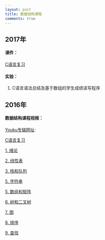 ```yaml
---
layout: post
title: 数据结构课程
comments: true
---
```


## 2017年

#### 课件：

[C语言复习](http://hwdong.com/ds/C.pdf)

#### 实验：

1. C语言语法总结及基于数组的学生成绩读写程序


## 2016年 

#### 数据结构课程视频：

[Youku专辑网址](http://www.youku.com/playlist_show/id_26457128.html?sf=10100):

[C语言复习](http://v.youku.com/v_show/id_XMTQzNzEzMDkyMA==.html?f=26457128)

[1. 绪论](http://v.youku.com/v_show/id_XMTQzMTM1Nzc2MA==.html?f=26457128)

[2. 线性表](http://v.youku.com/v_show/id_XMTQ0NDM1NTQyOA==.html?f=26457128)

[3. 栈和队列](http://v.youku.com/v_show/id_XMTQzODI4MDMyNA==.html?f=26457128)

[5. 字符串](http://v.youku.com/v_show/id_XMTQzMTM4OTE0MA==.html?f=26457128)

[5. 数组和矩阵](http://v.youku.com/v_show/id_XMTQ4Mzk5MzA5Ng==.html)

[6. 树和二叉树](http://v.youku.com/v_show/id_XMTQzMTQxMzEzMg==.html?f=26457128)

[7. 图](http://v.youku.com/v_show/id_XMTQ4Mzk5NTIwNA==.html)

[8. 排序](http://v.youku.com/v_show/id_XMTQzMTUwNjkzNg==.html?f=26457128)

[9. 查找](http://v.youku.com/v_show/id_XMTQzMTU0MzkxNg==.html?f=26457128)

